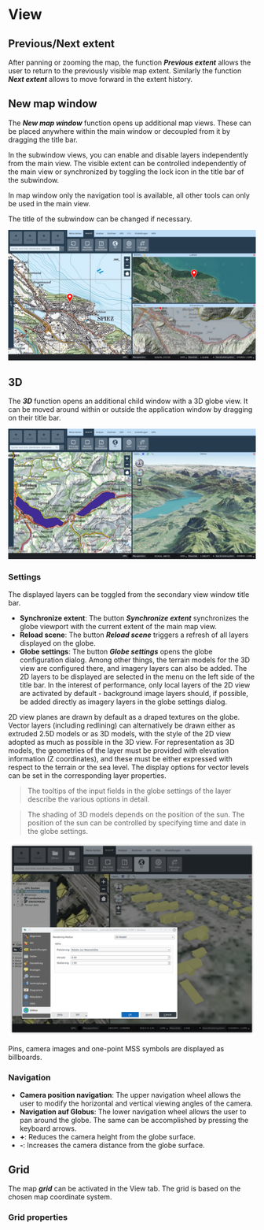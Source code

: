 <!-- WARNING: This file is autogenerated by csv2md.py -->
# View


## <a name="sec0"></a>Previous/Next extent

After panning or zooming the map, the function **_Previous extent_** allows the user to return to the previously visible map extent. Similarly the function **_Next extent_** allows to move forward in the extent history.


## <a name="sec1"></a>New map window

The **_New map window_** function opens up additional map views. These can be placed anywhere within the main window or decoupled from it by dragging the title bar.

In the subwindow views, you can enable and disable layers independently from the main view. The visible extent can be controlled independently of the main view or synchronized by toggling the lock icon in the title bar of the subwindow.

In map window only the navigation tool is available, all other tools can only be used in the main view.

The title of the subwindow can be changed if necessary.

<img src="../media/image13.png" />

## <a name="sec2"></a>3D

The **_3D_** function opens an additional child window with a 3D globe view. It can be moved around within or outside the application window by dragging on their title bar.

<img src="../media/image14.png" />

### Settings

The displayed layers can be toggled from the secondary view window title bar.


+ **Synchronize extent**: The button **_Synchronize extent_** synchronizes the globe viewport with the current extent of the main map view.
+ **Reload scene**: The button **_Reload scene_** triggers a refresh of all layers displayed on the globe.
+ **Globe settings**: The button **_Globe settings_** opens the globe configuration dialog. Among other things, the terrain models for the 3D view are configured there, and imagery layers can also be added. The 2D layers to be displayed are selected in the menu on the left side of the title bar. In the interest of performance, only local layers of the 2D view are activated by default - background image layers should, if possible, be added directly as imagery layers in the globe settings dialog.

2D view planes are drawn by default as a draped textures on the globe. Vector layers (including redlining) can alternatively be drawn either as extruded 2.5D models or as 3D models, with the style of the 2D view adopted as much as possible in the 3D view. For representation as 3D models, the geometries of the layer must be provided with elevation information (Z coordinates), and these must be either expressed with respect to the terrain or the sea level. The display options for vector levels can be set in the corresponding layer properties.


> The tooltips of the input fields in the globe settings of the layer describe the various options in detail.

> The shading of 3D models depends on the position of the sun. The position of the sun can be controlled by specifying time and date in the globe settings.

<img src="../media/image15.png" />

Pins, camera images and one-point MSS symbols are displayed as billboards.


### Navigation

+ **Camera position navigation**: The upper navigation wheel allows the user to modify the horizontal and vertical viewing angles of the camera.
+ **Navigation auf Globus**: The lower navigation wheel allows the user to pan around the globe. The same can be accomplished by pressing the keyboard arrows.
+ **+**: Reduces the camera height from the globe surface.
+ **-**: Increases the camera distance from the globe surface.


## <a name="sec3"></a>Grid

The map **_grid_** can be activated in the View tab. The grid is based on the chosen map coordinate system.


### Grid properties

##

